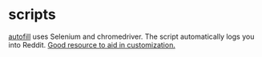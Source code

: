 # scripts

[autofill](https://github.com/BMariscal/scripts/blob/master/auto_fill.py) uses Selenium and chromedriver. The script automatically logs you into Reddit. [Good resource to aid in customization.](http://selenium-python.readthedocs.io/locating-elements.html)

